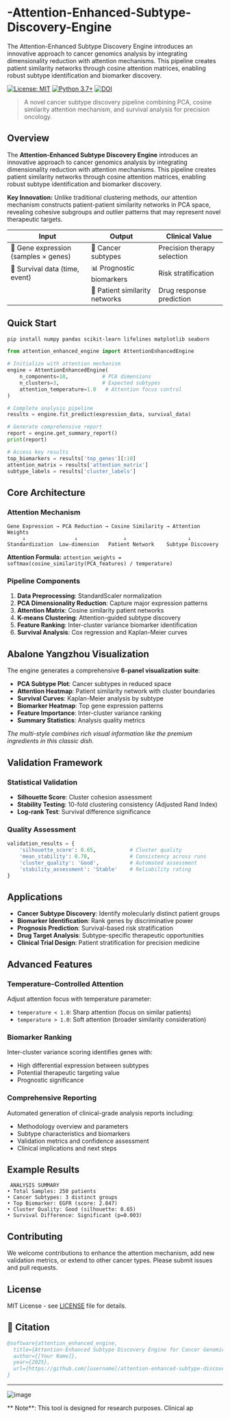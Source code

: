 # -Attention-Enhanced-Subtype-Discovery-Engine
The Attention-Enhanced Subtype Discovery Engine introduces an innovative approach to cancer genomics analysis by integrating dimensionality reduction with attention mechanisms. This pipeline creates patient similarity networks through cosine attention matrices, enabling robust subtype identification and biomarker discovery.

[![License: MIT](https://img.shields.io/badge/License-MIT-yellow.svg)](https://opensource.org/licenses/MIT)
[![Python 3.7+](https://img.shields.io/badge/python-3.7+-blue.svg)](https://www.python.org/downloads/)
[![DOI](https://zenodo.org/badge/DOI/10.5281/zenodo.XXXXXXX.svg)](https://doi.org/10.5281/zenodo.XXXXXXX)

> A novel cancer subtype discovery pipeline combining PCA, cosine similarity attention mechanism, and survival analysis for precision oncology.

##  Overview

The **Attention-Enhanced Subtype Discovery Engine** introduces an innovative approach to cancer genomics analysis by integrating dimensionality reduction with attention mechanisms. This pipeline creates patient similarity networks through cosine attention matrices, enabling robust subtype identification and biomarker discovery.

**Key Innovation:** Unlike traditional clustering methods, our attention mechanism constructs patient-patient similarity networks in PCA space, revealing cohesive subgroups and outlier patterns that may represent novel therapeutic targets.

| Input | Output | Clinical Value |
|-------|--------|----------------|
| 🧬 Gene expression (samples × genes) | 🎯 Cancer subtypes | Precision therapy selection |
| 🏥 Survival data (time, event) | 📊 Prognostic biomarkers | Risk stratification |
| | 🔗 Patient similarity networks | Drug response prediction |

## Quick Start

```bash
pip install numpy pandas scikit-learn lifelines matplotlib seaborn
```

```python
from attention_enhanced_engine import AttentionEnhancedEngine

# Initialize with attention mechanism
engine = AttentionEnhancedEngine(
    n_components=10,           # PCA dimensions
    n_clusters=3,              # Expected subtypes
    attention_temperature=1.0   # Attention focus control
)

# Complete analysis pipeline
results = engine.fit_predict(expression_data, survival_data)

# Generate comprehensive report
report = engine.get_summary_report()
print(report)

# Access key results
top_biomarkers = results['top_genes'][:10]
attention_matrix = results['attention_matrix']
subtype_labels = results['cluster_labels']
```

## Core Architecture

### **Attention Mechanism**
```
Gene Expression → PCA Reduction → Cosine Similarity → Attention Weights
     ↓                ↓               ↓                    ↓
Standardization  Low-dimension   Patient Network    Subtype Discovery
```

**Attention Formula:** `attention_weights = softmax(cosine_similarity(PCA_features) / temperature)`

### **Pipeline Components**
1. **Data Preprocessing**: StandardScaler normalization
2. **PCA Dimensionality Reduction**: Capture major expression patterns  
3. **Attention Matrix**: Cosine similarity patient networks
4. **K-means Clustering**: Attention-guided subtype discovery
5. **Feature Ranking**: Inter-cluster variance biomarker identification
6. **Survival Analysis**: Cox regression and Kaplan-Meier curves

## Abalone Yangzhou Visualization

The engine generates a comprehensive **6-panel visualization suite**:

- **PCA Subtype Plot**: Cancer subtypes in reduced space
- **Attention Heatmap**: Patient similarity network with cluster boundaries
- **Survival Curves**: Kaplan-Meier analysis by subtype
- **Biomarker Heatmap**: Top gene expression patterns
- **Feature Importance**: Inter-cluster variance ranking
- **Summary Statistics**: Analysis quality metrics

*The multi-style combines rich visual information like the premium ingredients in this classic dish.*

## Validation Framework

### **Statistical Validation**
- **Silhouette Score**: Cluster cohesion assessment
- **Stability Testing**: 10-fold clustering consistency (Adjusted Rand Index)
- **Log-rank Test**: Survival difference significance

### **Quality Assessment**
```python
validation_results = {
    'silhouette_score': 0.65,           # Cluster quality
    'mean_stability': 0.78,             # Consistency across runs  
    'cluster_quality': 'Good',          # Automated assessment
    'stability_assessment': 'Stable'    # Reliability rating
}
```

##  Applications

- **Cancer Subtype Discovery**: Identify molecularly distinct patient groups
- **Biomarker Identification**: Rank genes by discriminative power
- **Prognosis Prediction**: Survival-based risk stratification  
- **Drug Target Analysis**: Subtype-specific therapeutic opportunities
- **Clinical Trial Design**: Patient stratification for precision medicine

## Advanced Features

### **Temperature-Controlled Attention**
Adjust attention focus with temperature parameter:
- `temperature < 1.0`: Sharp attention (focus on similar patients)
- `temperature > 1.0`: Soft attention (broader similarity consideration)

### **Biomarker Ranking**
Inter-cluster variance scoring identifies genes with:
- High differential expression between subtypes
- Potential therapeutic targeting value
- Prognostic significance

### **Comprehensive Reporting**
Automated generation of clinical-grade analysis reports including:
- Methodology overview and parameters
- Subtype characteristics and biomarkers
- Validation metrics and confidence assessment
- Clinical implications and next steps

## Example Results

```
 ANALYSIS SUMMARY
• Total Samples: 250 patients
• Cancer Subtypes: 3 distinct groups  
• Top Biomarker: EGFR (score: 2.847)
• Cluster Quality: Good (silhouette: 0.65)
• Survival Difference: Significant (p=0.003)
```

##  Contributing

We welcome contributions to enhance the attention mechanism, add new validation metrics, or extend to other cancer types. Please submit issues and pull requests.

##  License

MIT License - see [LICENSE](LICENSE) file for details.

## 📎 Citation

```bibtex
@software{attention_enhanced_engine,
  title={Attention-Enhanced Subtype Discovery Engine for Cancer Genomics},
  author={[Your Name]},
  year={2025},
  url={https://github.com/[username]/attention-enhanced-subtype-discovery}
}
```

---
![image](https://github.com/user-attachments/assets/e5e905b3-0d11-4031-8fab-355a4a0abd06)


** Note**: This tool is designed for research purposes. Clinical ap
